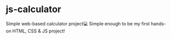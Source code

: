 # js-calculator
 Simple web-based calculator project💻 Simple enough to be my first hands-on HTML, CSS & JS project! 
